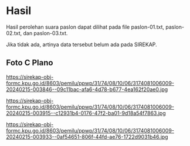 # Hasil

Hasil perolehan suara paslon dapat dilihat pada file paslon-01.txt, paslon-02.txt, dan paslon-03.txt.

Jika tidak ada, artinya data tersebut belum ada pada SIREKAP.

## Foto C Plano

https://sirekap-obj-formc.kpu.go.id/8603/pemilu/ppwp/31/74/08/10/06/3174081006009-20240215-003846--09c11bac-afa6-4d78-b677-4ea162f20ae0.jpg

https://sirekap-obj-formc.kpu.go.id/8603/pemilu/ppwp/31/74/08/10/06/3174081006009-20240215-003915--c12931b4-0176-47f2-ba01-9d18a54f7863.jpg

https://sirekap-obj-formc.kpu.go.id/8603/pemilu/ppwp/31/74/08/10/06/3174081006009-20240215-003933--0af54651-806f-44fd-ae76-1722d9031b46.jpg
